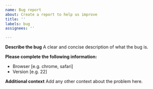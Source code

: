 ```yaml
---
name: Bug report
about: Create a report to help us improve
title: ''
labels: bug
assignees: ''

---
```


**Describe the bug**
A clear and concise description of what the bug is.

**Please complete the following information:**
 - Browser [e.g. chrome, safari]
 - Version [e.g. 22]

**Additional context**
Add any other context about the problem here.

